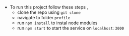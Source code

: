 - To run this project follow these steps , 
  - clone the repo using `git clone`
  - navigate to folder `profile`
  - run `npm install` to instal node modules
  - run `npm start` to start the service on `localhost:3000`
    
